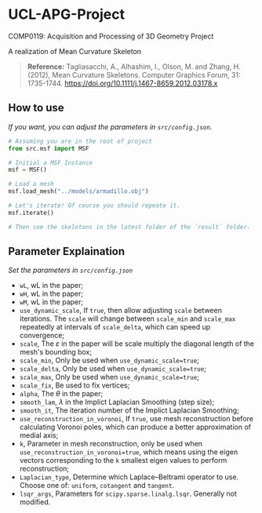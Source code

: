 # UCL-APG-Project
COMP0119: Acquisition and Processing of 3D Geometry Project

A realization of Mean Curvature Skeleton

> **Reference:** Tagliasacchi, A., Alhashim, I., Olson, M. and Zhang, H. (2012), Mean Curvature Skeletons. Computer Graphics Forum, 31: 1735-1744. https://doi.org/10.1111/j.1467-8659.2012.03178.x

## How to use
*If you want, you can adjust the parameters in `src/config.json`.*
```Python
# Assuming you are in the root of project
from src.msf import MSF

# Initial a MSF Instance
msf = MSF()

# Load a mesh
msf.load_mesh("../models/armadillo.obj")

# Let's iterate! Of course you should repeate it.
msf.iterate()

# Then see the skeletons in the latest folder of the `result` folder.
```

## Parameter Explaination
*Set the parameters in `src/config.json`*

+ `wL`, wL in the paper;
+ `wH`, wL in the paper;
+ `wM`, wL in the paper;
+ `use_dynamic_scale`, If `true`, then allow adjusting `scale` between iterations. The `scale` will change between `scale_min` and `scale_max` repeatedly at intervals of `scale_delta`, which can speed up convergence;
+ `scale`, The $\varepsilon$ in the paper will be scale multiply the diagonal length of the mesh's bounding box;
+ `scale_min`, Only be used when `use_dynamic_scale=true`;
+ `scale_delta`, Only be used when `use_dynamic_scale=true`;
+ `scale_max`, Only be used when `use_dynamic_scale=true`;
+ `scale_fix`, Be used to fix vertices;
+ `alpha`, The $\theta$ in the paper;
+ `smooth_lam`, $\lambda$ in the Implict Laplacian Smoothing (step size);
+ `smooth_it`, The iteration number of the Implict Laplacian Smoothing;
+ `use_reconstruction_in_voronoi`, If `true`, use mesh reconstruction before calculating Voronoi poles, which can produce a better approximation of medial axis;
+ `k`, Parameter in mesh reconstruction, only be used when `use_reconstruction_in_voronoi=true`, which means using the eigen vectors corresponding to the `k` smallest eigen values to perform reconstruction;
+ `Laplacian_type`, Determine which Laplace–Beltrami operator to use. Choose one of: `uniform`, `cotangent` and `tangent`.
+ `lsqr_args`, Parameters for `scipy.sparse.linalg.lsqr`. Generally not modified.
